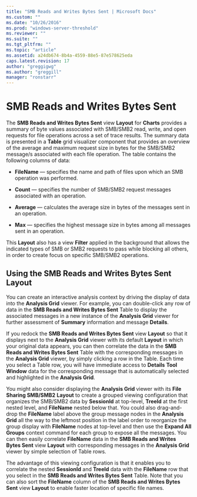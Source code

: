 ```yaml
---
title: "SMB Reads and Writes Bytes Sent | Microsoft Docs"
ms.custom: ""
ms.date: "10/26/2016"
ms.prod: "windows-server-threshold"
ms.reviewer: ""
ms.suite: ""
ms.tgt_pltfrm: ""
ms.topic: "article"
ms.assetid: a24db674-8b4a-4559-88e5-87e578625eda
caps.latest.revision: 17
author: "greggigwg"
ms.author: "greggill"
manager: "ronstarr"
---
```

# SMB Reads and Writes Bytes Sent
The **SMB Reads and Writes Bytes Sent** view **Layout** for **Charts** provides a summary of byte values associated with SMB/SMB2 read, write, and open requests for file operations across a set of trace results. The summary data is presented in a **Table** grid visualizer component that provides an overview of the average and maximum request size in bytes for the SMB/SMB2 message/s associated with each file operation. The table contains the following columns of data:  
  
-   **FileName** — specifies the name and path of files upon which an SMB operation was performed.  
  
-   **Count** — specifies the number of SMB/SMB2 request messages associated with an operation.  
  
-   **Average** — calculates the average size in bytes of the messages sent in  an operation.  
  
-   **Max** — specifies the highest message size in bytes among all messages sent in an operation.  
  
 This **Layout** also has a view **Filter** applied in the background that allows the indicated types of SMB or SMB2 requests to pass while blocking all others, in order to create focus on specific SMB/SMB2 operations.  
  
## Using the SMB Reads and Writes Bytes Sent Layout  
 You can create an interactive analysis context by driving the display of data into the **Analysis Grid** viewer. For example, you can double-click any row of data in the **SMB Reads and Writes Bytes Sent** Table to display the associated messages in a new instance of the **Analysis Grid** viewer for further assessment of **Summary** information and message **Details**.  
  
 If you redock the **SMB Reads and Writes Bytes Sent** view **Layout** so that it displays next to the **Analysis Grid** viewer with its default **Layout** in which your original data appears, you can then correlate the data in the **SMB Reads and Writes Bytes Sent** Table with the corresponding messages in the **Analysis Grid** viewer, by simply clicking a row in the Table. Each time you select a Table row, you will have immediate access to **Details** **Tool Window** data for the corresponding message that is automatically selected and highlighted in the **Analysis Grid**.  
  
 You might also consider displaying the **Analysis Grid** viewer with its **File Sharing SMB/SMB2** **Layout** to create a grouped viewing configuration that organizes the SMB/SMB2 data by **SessionId** at top-level, **TreeId** at the first nested level, and **FileName** nested below that. You could also drag-and-drop the **FileName** label above the group message nodes in the **Analysis Grid** all the way to the leftmost position in the label order to reorganize the group display with **FileName** nodes at top-level and then use the **Expand All Groups** context command for each group to expose all the messages. You can then easily correlate **FileName** data in the **SMB Reads and Writes Bytes Sent** view **Layout** with corresponding messages in the  **Analysis Grid** viewer by simple selection of Table rows.  
  
 The advantage of this viewing configuration is that it enables you to correlate the nested **SessionId** and **TreeId** data with the **FileName** row that you select in the  **SMB Reads and Writes Bytes Sent** Table. Note that you can also sort the **FileName** column of the **SMB Reads and Writes Bytes Sent** view **Layout** to enable faster location of specific file names.